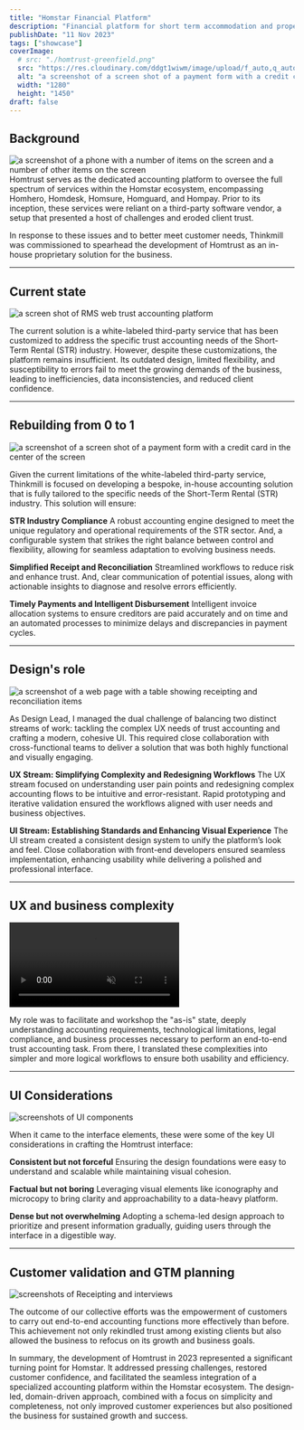 ```yaml
---
title: "Homstar Financial Platform"
description: "Financial platform for short term accommodation and property managers"
publishDate: "11 Nov 2023"
tags: ["showcase"]
coverImage:
  # src: "./homtrust-greenfield.png"
  src: "https://res.cloudinary.com/ddgt1wiwm/image/upload/f_auto,q_auto/v1/twenty-four-assets/homtrust-greenfield"
  alt: "a screenshot of a screen shot of a payment form with a credit card in the center of the screen"
  width: "1280"
  height: "1450"
draft: false
---
```


## Background

![a screenshot of a phone with a number of items on the screen and a number of other items on the screen](https://res.cloudinary.com/ddgt1wiwm/image/upload/f_auto,q_auto/v1/twenty-four-assets/ov6mvtejyaarbux7ha13)
Homtrust serves as the dedicated accounting platform to oversee the full spectrum of services within the Homstar ecosystem, encompassing Homhero, Homdesk, Homsure, Homguard, and Hompay. Prior to its inception, these services were reliant on a third-party software vendor, a setup that presented a host of challenges and eroded client trust.

In response to these issues and to better meet customer needs, Thinkmill was commissioned to spearhead the development of Homtrust as an in-house proprietary solution for the business.

---

## Current state

![a screen shot of RMS web trust accounting platform](https://res.cloudinary.com/ddgt1wiwm/image/upload/f_auto,q_auto/v1/twenty-four-assets/be7jnwksmfkl7us7kc8h)

The current solution is a white-labeled third-party service that has been customized to address the specific trust accounting needs of the Short-Term Rental (STR) industry. However, despite these customizations, the platform remains insufficient. Its outdated design, limited flexibility, and susceptibility to errors fail to meet the growing demands of the business, leading to inefficiencies, data inconsistencies, and reduced client confidence.


---

## Rebuilding from 0 to 1

![a screenshot of a screen shot of a payment form with a credit card in the center of the screen](https://res.cloudinary.com/ddgt1wiwm/image/upload/f_auto,q_auto/v1/twenty-four-assets/xavnmymlje3stybpybxq)

Given the current limitations of the white-labeled third-party service, Thinkmill is focused on developing a bespoke, in-house accounting solution that is fully tailored to the specific needs of the Short-Term Rental (STR) industry. This solution will ensure:

**STR Industry Compliance**
A robust accounting engine designed to meet the unique regulatory and operational requirements of the STR sector.
And, a configurable system that strikes the right balance between control and flexibility, allowing for seamless adaptation to evolving business needs.

**Simplified Receipt and Reconciliation**
Streamlined workflows to reduce risk and enhance trust. And, clear communication of potential issues, along with actionable insights to diagnose and resolve errors efficiently.

**Timely Payments and Intelligent Disbursement**
Intelligent invoice allocation systems to ensure creditors are paid accurately and on time and an automated processes to minimize delays and discrepancies in payment cycles.


---

## Design's role

![a screenshot of a web page with a table showing receipting and reconciliation items](https://res.cloudinary.com/ddgt1wiwm/image/upload/f_auto,q_auto/v1/twenty-four-assets/rskahitv1jixqyeizeno)

As Design Lead, I managed the dual challenge of balancing two distinct streams of work: tackling the complex UX needs of trust accounting and crafting a modern, cohesive UI. This required close collaboration with cross-functional teams to deliver a solution that was both highly functional and visually engaging.

**UX Stream: Simplifying Complexity and Redesigning Workflows**
The UX stream focused on understanding user pain points and redesigning complex accounting flows to be intuitive and error-resistant. Rapid prototyping and iterative validation ensured the workflows aligned with user needs and business objectives.

**UI Stream: Establishing Standards and Enhancing Visual Experience**
The UI stream created a consistent design system to unify the platform’s look and feel. Close collaboration with front-end developers ensured seamless implementation, enhancing usability while delivering a polished and professional interface.

---

## UX and business complexity 

<video autoplay="" class="w-full h-full m-0 object-contain" loop="" muted="" playsinline="">
      <source type="video/mp4" src="https://res.cloudinary.com/ddgt1wiwm/video/upload/f_auto:video,q_auto/v1/twenty-four-assets/xuf5f2ziyjsgwbohned5">
</video>


My role was to facilitate and workshop the "as-is" state, deeply understanding accounting requirements, technological limitations, legal compliance, and business processes necessary to perform an end-to-end trust accounting task. From there, I translated these complexities into simpler and more logical workflows to ensure both usability and efficiency.

---
## UI Considerations

![screenshots of UI components](https://res.cloudinary.com/ddgt1wiwm/image/upload/f_auto,q_auto/v1/twenty-four-assets/uq3dngwpdfmqdq29c9ld)

When it came to the interface elements, these were some of the key UI considerations in crafting the Homtrust interface:

**Consistent but not forceful**
Ensuring the design foundations were easy to understand and scalable while maintaining visual cohesion.

**Factual but not boring**
Leveraging visual elements like iconography and microcopy to bring clarity and approachability to a data-heavy platform.

**Dense but not overwhelming**
Adopting a schema-led design approach to prioritize and present information gradually, guiding users through the interface in a digestible way.

---

## Customer validation and GTM planning

![screenshots of Receipting and interviews](https://res.cloudinary.com/ddgt1wiwm/image/upload/f_auto,q_auto/v1/twenty-four-assets/shihuh7sqtrebm7rpqox)

The outcome of our collective efforts was the empowerment of customers to carry out end-to-end accounting functions more effectively than before. This achievement not only rekindled trust among existing clients but also allowed the business to refocus on its growth and business goals.

In summary, the development of Homtrust in 2023 represented a significant turning point for Homstar. It addressed pressing challenges, restored customer confidence, and facilitated the seamless integration of a specialized accounting platform within the Homstar ecosystem. The design-led, domain-driven approach, combined with a focus on simplicity and completeness, not only improved customer experiences but also positioned the business for sustained growth and success.
